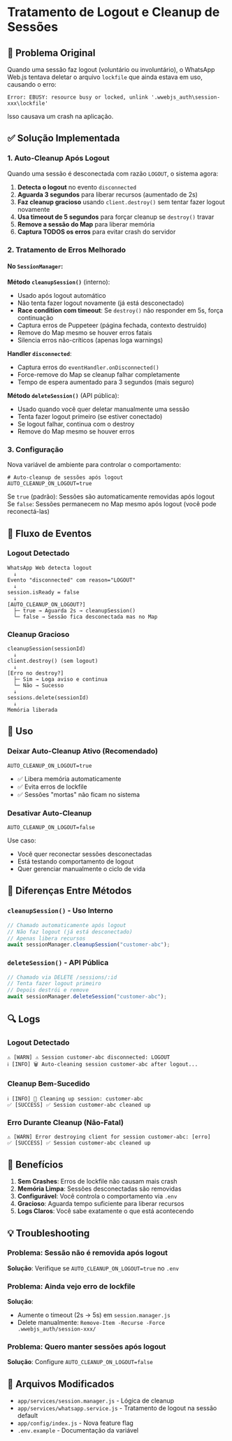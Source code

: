 # Tratamento de Logout e Cleanup de Sessões

## 🐛 Problema Original

Quando uma sessão faz logout (voluntário ou involuntário), o WhatsApp Web.js tentava deletar o arquivo `lockfile` que ainda estava em uso, causando o erro:

```
Error: EBUSY: resource busy or locked, unlink '.wwebjs_auth\session-xxx\lockfile'
```

Isso causava um crash na aplicação.

## ✅ Solução Implementada

### 1. Auto-Cleanup Após Logout

Quando uma sessão é desconectada com razão `LOGOUT`, o sistema agora:

1. **Detecta o logout** no evento `disconnected`
2. **Aguarda 3 segundos** para liberar recursos (aumentado de 2s)
3. **Faz cleanup gracioso** usando `client.destroy()` sem tentar fazer logout novamente
4. **Usa timeout de 5 segundos** para forçar cleanup se `destroy()` travar
5. **Remove a sessão do Map** para liberar memória
6. **Captura TODOS os erros** para evitar crash do servidor

### 2. Tratamento de Erros Melhorado

#### No `SessionManager`:

**Método `cleanupSession()`** (interno):
- Usado após logout automático
- Não tenta fazer logout novamente (já está desconectado)
- **Race condition com timeout**: Se `destroy()` não responder em 5s, força continuação
- Captura erros de Puppeteer (página fechada, contexto destruído)
- Remove do Map mesmo se houver erros fatais
- Silencia erros não-críticos (apenas loga warnings)

**Handler `disconnected`**:
- Captura erros do `eventHandler.onDisconnected()`
- Force-remove do Map se cleanup falhar completamente
- Tempo de espera aumentado para 3 segundos (mais seguro)

**Método `deleteSession()`** (API pública):
- Usado quando você quer deletar manualmente uma sessão
- Tenta fazer logout primeiro (se estiver conectado)
- Se logout falhar, continua com o destroy
- Remove do Map mesmo se houver erros

### 3. Configuração

Nova variável de ambiente para controlar o comportamento:

```env
# Auto-cleanup de sessões após logout
AUTO_CLEANUP_ON_LOGOUT=true
```

Se `true` (padrão): Sessões são automaticamente removidas após logout  
Se `false`: Sessões permanecem no Map mesmo após logout (você pode reconectá-las)

## 🔧 Fluxo de Eventos

### Logout Detectado
```
WhatsApp Web detecta logout
  ↓
Evento "disconnected" com reason="LOGOUT"
  ↓
session.isReady = false
  ↓
[AUTO_CLEANUP_ON_LOGOUT?]
  ├─ true → Aguarda 2s → cleanupSession()
  └─ false → Sessão fica desconectada mas no Map
```

### Cleanup Gracioso
```
cleanupSession(sessionId)
  ↓
client.destroy() (sem logout)
  ↓
[Erro no destroy?]
  ├─ Sim → Loga aviso e continua
  └─ Não → Sucesso
  ↓
sessions.delete(sessionId)
  ↓
Memória liberada
```

## 📝 Uso

### Deixar Auto-Cleanup Ativo (Recomendado)
```env
AUTO_CLEANUP_ON_LOGOUT=true
```

- ✅ Libera memória automaticamente
- ✅ Evita erros de lockfile
- ✅ Sessões "mortas" não ficam no sistema

### Desativar Auto-Cleanup
```env
AUTO_CLEANUP_ON_LOGOUT=false
```

Use caso:
- Você quer reconectar sessões desconectadas
- Está testando comportamento de logout
- Quer gerenciar manualmente o ciclo de vida

## 🚨 Diferenças Entre Métodos

### `cleanupSession()` - Uso Interno
```javascript
// Chamado automaticamente após logout
// Não faz logout (já está desconectado)
// Apenas libera recursos
await sessionManager.cleanupSession("customer-abc");
```

### `deleteSession()` - API Pública
```javascript
// Chamado via DELETE /sessions/:id
// Tenta fazer logout primeiro
// Depois destrói e remove
await sessionManager.deleteSession("customer-abc");
```

## 🔍 Logs

### Logout Detectado
```
⚠️ [WARN] ⚠️ Session customer-abc disconnected: LOGOUT
ℹ️ [INFO] 🗑️ Auto-cleaning session customer-abc after logout...
```

### Cleanup Bem-Sucedido
```
ℹ️ [INFO] 🧹 Cleaning up session: customer-abc
✅ [SUCCESS] ✅ Session customer-abc cleaned up
```

### Erro Durante Cleanup (Não-Fatal)
```
⚠️ [WARN] Error destroying client for session customer-abc: [erro]
✅ [SUCCESS] ✅ Session customer-abc cleaned up
```

## 🎯 Benefícios

1. **Sem Crashes**: Erros de lockfile não causam mais crash
2. **Memória Limpa**: Sessões desconectadas são removidas
3. **Configurável**: Você controla o comportamento via `.env`
4. **Gracioso**: Aguarda tempo suficiente para liberar recursos
5. **Logs Claros**: Você sabe exatamente o que está acontecendo

## 💡 Troubleshooting

### Problema: Sessão não é removida após logout
**Solução**: Verifique se `AUTO_CLEANUP_ON_LOGOUT=true` no `.env`

### Problema: Ainda vejo erro de lockfile
**Solução**: 
- Aumente o timeout (2s → 5s) em `session.manager.js`
- Delete manualmente: `Remove-Item -Recurse -Force .wwebjs_auth/session-xxx/`

### Problema: Quero manter sessões após logout
**Solução**: Configure `AUTO_CLEANUP_ON_LOGOUT=false`

## 🔗 Arquivos Modificados

- `app/services/session.manager.js` - Lógica de cleanup
- `app/services/whatsapp.service.js` - Tratamento de logout na sessão default
- `app/config/index.js` - Nova feature flag
- `.env.example` - Documentação da variável
